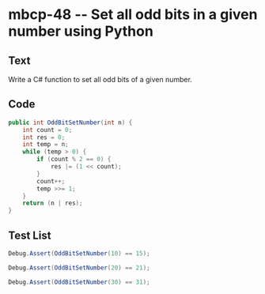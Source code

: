 # mbcp-48 -- Set all odd bits in a given number using Python

## Text

Write a C# function to set all odd bits of a given number.

## Code

```csharp
public int OddBitSetNumber(int n) {
    int count = 0;
    int res = 0;
    int temp = n;
    while (temp > 0) {
        if (count % 2 == 0) {
            res |= (1 << count);
        }
        count++;
        temp >>= 1;
    }
    return (n | res);
}
```

## Test List

```csharp
Debug.Assert(OddBitSetNumber(10) == 15);
```

```csharp
Debug.Assert(OddBitSetNumber(20) == 21);
```

```csharp
Debug.Assert(OddBitSetNumber(30) == 31);
```
